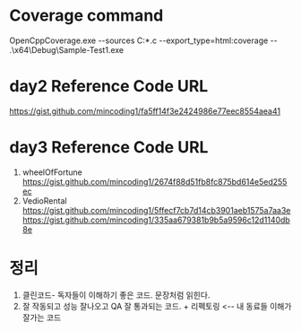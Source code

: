 # Coverage command
OpenCppCoverage.exe --sources C:*.c --export_type=html:coverage -- .\x64\Debug\Sample-Test1.exe

# day2 Reference Code URL
https://gist.github.com/mincoding1/fa5ff14f3e2424986e77eec8554aea41

# day3 Reference Code URL
1. wheelOfFortune
   https://gist.github.com/mincoding1/2674f88d51fb8fc875bd614e5ed255ec
2. VedioRental
    https://gist.github.com/mincoding1/5ffecf7cb7d14cb3901aeb1575a7aa3e
    https://gist.github.com/mincoding1/335aa679381b9b5a9596c12d1140db8e


# 정리
1. 클린코드- 독자들이 이해하기 좋은 코드. 문장처럼 읽힌다.
2. 잘 작동되고 성능 잘나오고 QA 잘 통과되는 코드. + 리펙토링 <-- 내 동료들 이해가 잘가는 코드
